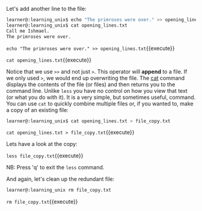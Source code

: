 
Let's add another line to the file:

```bash
learner@:learning_unix$ echo "The primroses were over." >> opening_lines.txt
learner@:learning_unix$ cat opening_lines.txt
Call me Ishmael.
The primroses were over.
```

`echo "The primroses were over." >> opening_lines.txt`{{execute}}

`cat opening_lines.txt`{{execute}}


Notice that we use `>>` and not just `>`. This operator will **append** to a file. If we only used `>`, we would end up overwriting the file. The [cat][cat command] command displays the contents of the file (or files) and then returns you to the command line. Unlike `less` you have no control on how you view that text (or what you do with it). It is a very simple, but sometimes useful, command. You can use `cat` to quickly combine multiple files or, if you wanted to, make a copy of an existing file:

```bash
learner@:learning_unix$ cat opening_lines.txt > file_copy.txt
```

`cat opening_lines.txt > file_copy.txt`{{execute}}

Lets have a look at the copy:

`less file_copy.txt`{{execute}}

NB: Press 'q' to exit the `less` command.

And again, let's clean up the redundant file:

```bash
learner@:learning_unix rm file_copy.txt
```

`rm file_copy.txt`{{execute}}

[cat command]: http://en.wikipedia.org/wiki/Cat_(Unix)
